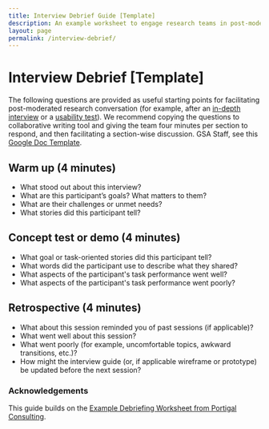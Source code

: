 ```yaml
---
title: Interview Debrief Guide [Template]
description: An example worksheet to engage research teams in post-moderated research conversation
layout: page
permalink: /interview-debrief/
---
```


# Interview Debrief [Template]

The following questions are provided as useful starting points for facilitating post-moderated research conversation (for example, after an [in-depth interview](https://methods.18f.gov/stakeholder-and-user-interviews/) or a [usability test](https://methods.18f.gov/usability-testing/)). We recommend copying the questions to collaborative writing tool and giving the team four minutes per section to respond, and then facilitating a section-wise discussion. GSA Staff, see this [Google Doc Template](https://docs.google.com/document/d/1f5Ue2vbeg4-95EevvlURzvl6yMLwMOXtiNwe6OMnb9E/edit#).

## Warm up (4 minutes)

- What stood out about this interview?
- What are this participant’s goals? What matters to them?
- What are their challenges or unmet needs?
- What stories did this participant tell?

## Concept test or demo (4 minutes)

- What goal or task-oriented stories did this participant tell?
- What words did the participant use to describe what they shared?
- What aspects of the participant's task performance went well?
- What aspects of the participant's task performance went poorly?

## Retrospective (4 minutes)

- What about this session reminded you of past sessions (if applicable)?
- What went well about this session?
- What went poorly (for example, uncomfortable topics, awkward transitions, etc.)?
- How might the interview guide (or, if applicable wireframe or prototype) be updated before the next session?


### Acknowledgements

This guide builds on the [Example Debriefing Worksheet from Portigal Consulting](https://rosenfeldmedia.com/wp-content/uploads/2014/10/Portigal-Consulting-Debriefing-Worksheet-2.pdf).
